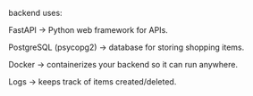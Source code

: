 backend uses:

FastAPI → Python web framework for APIs.

PostgreSQL (psycopg2) → database for storing shopping items.

Docker → containerizes your backend so it can run anywhere.

Logs → keeps track of items created/deleted.